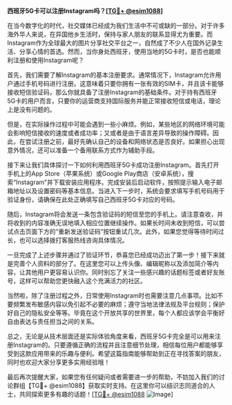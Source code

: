 **西班牙5G卡可以注册Instagram吗？[[TG💪+ @esim1088](https://t.me/s/esim1088)]**

在当今数字化的时代，社交媒体已经成为我们生活中不可或缺的一部分。对于许多海外华人来说，在异国他乡生活时，保持与家人朋友的联系显得尤为重要。而Instagram作为全球最大的图片分享社交平台之一，自然成了不少人在国外记录生活、分享心情的首选。然而，当你身处西班牙，使用当地的5G卡时，是否也能顺利注册和使用Instagram呢？

首先，我们需要了解Instagram的基本注册要求。通常情况下，Instagram允许用户通过手机号码进行注册。这意味着只要你拥有一张有效的SIM卡，并且该卡能够接收短信验证码，那么你就具备了注册Instagram的基础条件。对于持有西班牙5G卡的用户而言，只要你的运营商支持国际服务并能正常接收短信或电话，理论上是没有问题的。

但是，在实际操作过程中可能会遇到一些小麻烦。例如，某些地区的网络环境可能会影响短信接收的速度或者成功率；又或者是由于语言差异导致的操作障碍。因此，在尝试注册之前，最好先确认自己的设备和网络状态是否良好。如果担心出现意外情况，还可以准备一个备用联系方式作为辅助手段。

接下来让我们具体探讨一下如何利用西班牙5G卡成功注册Instagram。首先打开手机上的App Store（苹果系统）或Google Play商店（安卓系统），搜索“Instagram”并下载安装应用程序。完成安装后启动软件，按照提示输入电子邮箱地址以及设置密码等基本信息。当进入下一步时，系统会要求填写手机号码用于验证身份，请确保在此处正确填写自己西班牙5G卡对应的号码。

随后，Instagram将会发送一条包含验证码的短信至您的手机上。请注意查收，并将收到的内容准确无误地填入相应位置继续操作。如果长时间未收到短信，可以尝试点击页面下方的“重新发送验证码”按钮重试几次。此外，如果您觉得等待时间过长，也可以选择拨打客服热线咨询具体情况。

一旦完成了上述步骤并通过了验证环节，恭喜您已经成功迈出了第一步！接下来就是完善个人资料的部分了。在这里您可以上传头像、编辑昵称以及添加简介等内容，让其他用户更容易认识你。同时别忘了关注一些感兴趣的话题标签或者好友账号，这样可以帮助您更快融入这个充满活力的社区。

当然啦，除了注册过程之外，日常使用Instagram时也需要注意几点事项。比如不要频繁发布敏感内容以免引起不必要的麻烦；遵守当地法律法规及平台规则；保护好自己的隐私安全等等。毕竟在这个开放共享的世界里，每个人都应该学会平衡好自由表达与责任担当之间的关系。

总之，无论是从技术层面还是实际体验角度来看，西班牙5G卡完全是可以用来注册Instagram的。只要遵循正确的流程并且注意细节处理，相信每位用户都能够享受到这款应用带来的乐趣与便利。希望这篇指南能够帮助到正在寻找答案的朋友，同时也欢迎大家分享更多实用经验哦！

最后再次提醒大家，如果您有任何疑问或者需要进一步的帮助，不妨加入我们的讨论群组【TG💪+ @esim1088】获取实时支持。在这里你可以结识志同道合的人士，共同探索更多有趣的话题！[[TG💪+ @esim1088](https://t.me/s/esim1088) ![Image](https://i.postimg.cc/4NQfJmqS/Snipaste-2025-05-13-00-14-12.png)]
